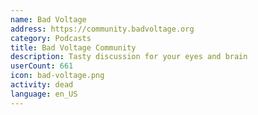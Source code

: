 ```yaml
---
name: Bad Voltage
address: https://community.badvoltage.org
category: Podcasts
title: Bad Voltage Community
description: Tasty discussion for your eyes and brain
userCount: 661
icon: bad-voltage.png
activity: dead
language: en_US
---
```

